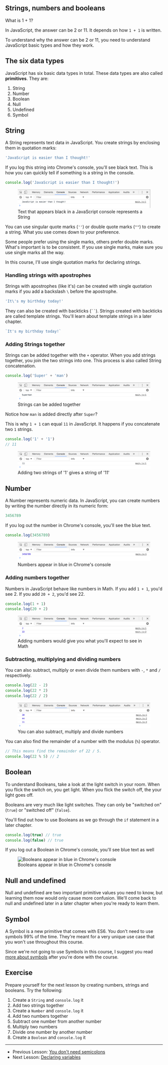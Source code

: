 ## Strings, numbers and booleans

What is 1 + 1?

In JavaScript, the answer can be 2 or 11. It depends on how `1 + 1` is written.

To understand why the answer can be 2 or 11, you need to understand JavaScript basic types and how they work.

## The six data types

JavaScript has six basic data types in total. These data types are also called **primitives**. They are:

1. String
2. Number
3. Boolean
4. Null
5. Undefined
6. Symbol

## String

A String represents text data in JavaScript. You create strings by enclosing them in quotation marks:

```js
'JavaScript is easier than I thought!'
```

If you log this string into Chrome's console, you'll see black text. This is how you can quickly tell if something is a string in the console.

```js
console.log('JavaScript is easier than I thought!')
```

<figure>
  <img src="../../images/js-basics/primitives/string.png" alt="Text that appears black in a JavaScript console represents a String">
  <figcaption>Text that appears black in a JavaScript console represents a String</figcaption>
</figure>

You can use singular quote marks (`''`) or double quote marks (`""`) to create a string. What you use comes down to your preference.

Some people prefer using the single marks, others prefer double marks. What's important is to be consistent. If you use single marks, make sure you use single marks all the way.

In this course, I'll use single quotation marks for declaring strings.

### Handling strings with apostrophes

Strings with apostrophes (like it's) can be created with single quotation marks if you add a backslash `\` before the apostrophe.

```js
'It\'s my birthday today!'
```

They can also be created with backticks (<code>``</code>). Strings created with backticks are called template strings. You'll learn about template strings in a later chapter.

```js
`It's my birthday today!`
```

### Adding Strings together

Strings can be added together with the `+` operator. When you add strings together, you join the two strings into one. This process is also called String concatenation.

```js
console.log('Super' + 'man')
```

<figure>
  <img src="../../images/js-basics/primitives/string-add.png" alt="Strings can be added together">
  <figcaption>Strings can be added together</figcaption>
</figure>

Notice how `man` is added directly after `Super`?

This is why `1 + 1` can equal `11` in JavaScript. It happens if you concatenate two `1` strings.

```js
console.log('1' + '1')
// 11
```

<figure>
  <img src="../../images/js-basics/primitives/string-add-1plus1.png" alt="Adding two strings of '1' gives a string of '11'">
  <figcaption>Adding two strings of '1' gives a string of '11'</figcaption>
</figure>

## Number

A Number represents numeric data. In JavaScript, you can create numbers by writing the number directly in its numeric form:

```js
3456789
```

If you log out the number in Chrome's console, you'll see the blue text.

```js
console.log(3456789)
```

<figure>
  <img src="../../images/js-basics/primitives/number.png" alt="Numbers appear in blue in Chrome's console">
  <figcaption>Numbers appear in blue in Chrome's console</figcaption>
</figure>

### Adding numbers together

Numbers in JavaScript behave like numbers in Math. If you add `1 + 1`, you'd see 2. If you add `20 + 2`, you'd see 22.

```js
console.log(1 + 1)
console.log(20 + 2)
```

<figure>
  <img src="../../images/js-basics/primitives/number-add.png" alt="Adding numbers would give you what you'll expect to see in Math">
  <figcaption>Adding numbers would give you what you'll expect to see in Math</figcaption>
</figure>

### Subtracting, multiplying and dividing numbers

You can also subtract, multiply or even divide them numbers with `-`, `*` and `/` respectively.

```js
console.log(22 - 2)
console.log(22 * 2)
console.log(22 / 2)
```

<figure>
  <img src="../../images/js-basics/primitives/number-others.png" alt="You can also subtract, multiply and divide numbers">
  <figcaption>You can also subtract, multiply and divide numbers</figcaption>
</figure>

You can also find the remainder of a number with the modulus (`%`) operator.

```js
// This means find the remainder of 22 / 5.
console.log(22 % 5) // 2
```

## Boolean

To understand Booleans, take a look at the light switch in your room. When you flick the switch on, you get light. When you flick the switch off, the your light goes off.

Booleans are very much like light switches. They can only be "switched on" (`true`) or "switched off" (`false`).

You'll find out how to use Booleans as we go through the `if` statement in a later chapter.

```js
console.log(true) // true
console.log(false) // true
```

If you log out a Boolean in Chrome's console, you'll see blue text as well

<figure>
  <img src="/images/2018/boolean.png" alt="Booleans appear in blue in Chrome's console">
  <figcaption>Booleans appear in blue in Chrome's console</figcaption>
</figure>

## Null and undefined

Null and undefined are two important primitive values you need to know, but learning them now would only cause more confusion. We'll come back to null and undefined later in a later chapter when you're ready to learn them.

## Symbol

A Symbol is a new primitive that comes with ES6. You don't need to use symbols 99% of the time. They're meant for a very unique use case that you won't use throughout this course.

Since we're not going to use Symbols in this course, I suggest you read [more about symbols](https://developer.mozilla.org/en-US/docs/Glossary/Symbol) after you're done with the course.

## Exercise

Prepare yourself for the next lesson by creating numbers, strings and booleans. Try the following:

1. Create a `String` and `console.log` it
2. Add two strings together
3. Create a `Number` and `console.log` it
4. Add two numbers together
5. Subtract one number from another number
6. Multiply two numbers
7. Divide one number by another number
8. Create a `Boolean` and `console.log` it

---

- Previous Lesson: [You don't need semicolons](05.semicolons.md)
- Next Lesson: [Declaring variables](07.variables.md)
